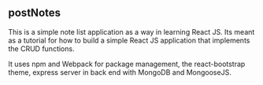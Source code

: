 ## postNotes

This is a simple note list application as a way in learning React JS. Its meant as a tutorial for how to build a simple React JS application that implements the CRUD functions.

It uses npm and Webpack for package management, the react-bootstrap theme, express server in back end with MongoDB and MongooseJS.
